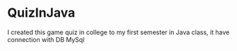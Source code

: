 # QuizInJava
I created this game quiz in college to my first semester in Java class, it have connection with DB MySql
